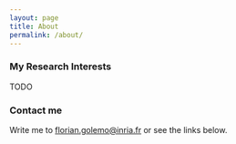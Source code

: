 ```yaml
---
layout: page
title: About
permalink: /about/
---
```


### My Research Interests

TODO

### Contact me

Write me to [florian.golemo@inria.fr](mailto:florian.golemo@inria.fr) or see the links below.